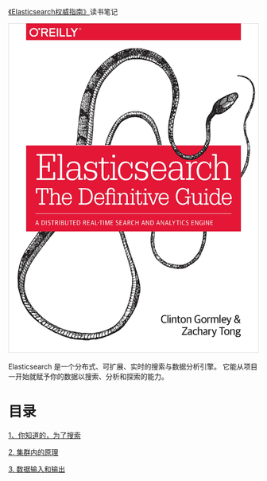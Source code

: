 [《Elasticsearch权威指南》](https://book.douban.com/subject/25868239/)读书笔记

![](img/cover.jpg)

Elasticsearch 是一个分布式、可扩展、实时的搜索与数据分析引擎。 它能从项目一开始就赋予你的数据以搜索、分析和探索的能力。

# 目录

[1、你知道的，为了搜索](1、你知道的，为了搜索.md)

[2. 集群内的原理](集群内的原理.md)

[3. 数据输入和输出](数据输入和输出.md)